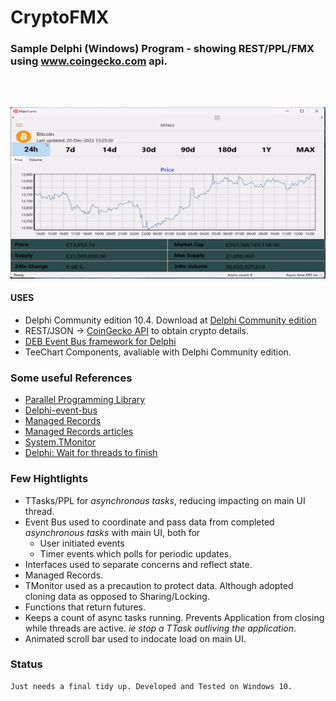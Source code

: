 # CryptoFMX
### Sample Delphi (Windows) Program - showing REST/PPL/FMX using www.coingecko.com api.
<BR/>
<BR/>

![Alt text](Assets/FMXCrypto2Small.png "a title")

#### USES
* Delphi Community edition 10.4. Download at [Delphi Community edition ](https://www.embarcadero.com/products/delphi/starter/free-download/)
* REST/JSON -> [CoinGecko API]('https://api.coingecko.com/api/v3/') to obtain crypto details.
* [DEB Event Bus framework for Delphi](https://github.com/spinettaro/delphi-event-bus) 
* TeeChart Components, avaliable with Delphi Community edition.

### Some useful References 
* [Parallel Programming Library](https://docwiki.embarcadero.com/RADStudio/Sydney/en/Using_the_Parallel_Programming_Library)
* [Delphi-event-bus](https://github.com/spinettaro/delphi-event-bus)
* [Managed Records](https://docwiki.embarcadero.com/RADStudio/Sydney/en/Custom_Managed_Records)
* [Managed Records articles ](https://blog.grijjy.com/2020/08/03/automate-restorable-operations-with-custom-managed-records/)
* [System.TMonitor](https://docwiki.embarcadero.com/Libraries/Sydney/en/System.TMonitor)
* [Delphi: Wait for threads to finish](https://stackoverflow.com/questions/33345396/delphi-wait-for-threads-to-finish)

### Few Hightlights
* TTasks/PPL for _asynchronous tasks_, reducing impacting on main UI thread.
* Event Bus used to coordinate and pass data from completed _asynchronous tasks_ with main UI, both for
    * User initiated events 
    * Timer events which polls for periodic updates.
* Interfaces used to separate concerns and reflect state.
* Managed Records.
* TMonitor used as a precaution to protect data. Although adopted cloning data as opposed to Sharing/Locking.
* Functions that return futures.
* Keeps a count of async tasks running. Prevents Application from closing while threads are active. _ie stop a TTask outliving the application_. 
* Animated scroll bar used to indocate load on main UI.

### Status 
    Just needs a final tidy up. Developed and Tested on Windows 10. 


